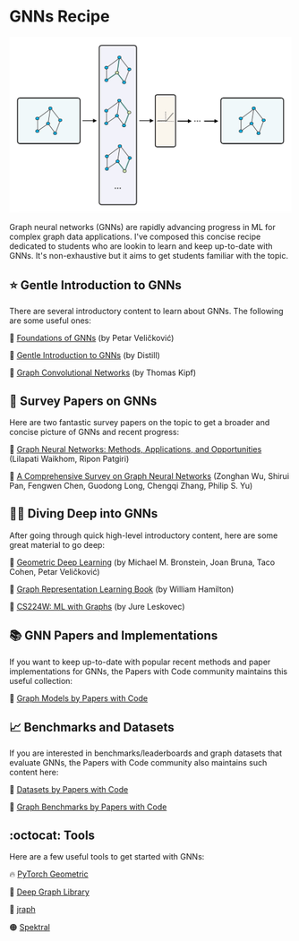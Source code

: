 # GNNs Recipe

![](/gnn.jpeg)

Graph neural networks (GNNs) are rapidly advancing progress in ML for complex graph data applications. I've composed this concise recipe dedicated to students who are lookin to learn and keep up-to-date with GNNs. It's non-exhaustive but it aims to get students familiar with the topic. 

## ⭐ Gentle Introduction to GNNs

There are several introductory content to learn about GNNs. The following are some useful ones:

🔗 [Foundations of GNNs](https://www.youtube.com/watch?v=uF53xsT7mjc) (by Petar Veličković)

🔗 [Gentle Introduction to GNNs](https://distill.pub/2021/gnn-intro/) (by Distill)

🔗 [Graph Convolutional Networks](http://tkipf.github.io/graph-convolutional-networks/) (by Thomas Kipf)


## 📘 Survey Papers on GNNs

Here are two fantastic survey papers on the topic to get a broader and concise picture of GNNs and recent progress:

🔗 [Graph Neural Networks: Methods, Applications, and Opportunities](https://arxiv.org/abs/2108.10733) (Lilapati Waikhom, Ripon Patgiri)

🔗 [A Comprehensive Survey on Graph Neural Networks](https://arxiv.org/abs/1901.00596) (Zonghan Wu, Shirui Pan, Fengwen Chen, Guodong Long, Chengqi Zhang, Philip S. Yu)


## 👩‍💻 Diving Deep into GNNs

After going through quick high-level introductory content, here are some great material to go deep:

🔗 [Geometric Deep Learning](https://geometricdeeplearning.com/) (by Michael M. Bronstein, Joan Bruna, Taco Cohen, Petar Veličković)

🔗 [Graph Representation Learning Book](https://www.cs.mcgill.ca/~wlh/grl_book/) (by William Hamilton)

🔗 [CS224W: ML with Graphs](https://www.youtube.com/playlist?list=PLoROMvodv4rPLKxIpqhjhPgdQy7imNkDn) (by Jure Leskovec)

## 📚 GNN Papers and Implementations

If you want to keep up-to-date with popular recent methods and paper implementations for GNNs, the Papers with Code community maintains this useful collection:

🐙 [Graph Models by Papers with Code](https://paperswithcode.com/methods/category/graph-models)

## 📈 Benchmarks and Datasets

If you are interested in benchmarks/leaderboards and graph datasets that evaluate GNNs, the Papers with Code community also maintains such content here:

🔗 [Datasets by Papers with Code](https://paperswithcode.com/datasets?mod=graphs&page=1)

🔗 [Graph Benchmarks by Papers with Code](https://paperswithcode.com/area/graphs)

## :octocat: Tools

Here are a few useful tools to get started with GNNs:

🔥 [PyTorch Geometric](https://pytorch-geometric.readthedocs.io/en/latest/#)

🔗 [Deep Graph Library](https://www.dgl.ai/)

🦒 [jraph](https://github.com/deepmind/jraph)

🟠 [Spektral](https://graphneural.network/)


